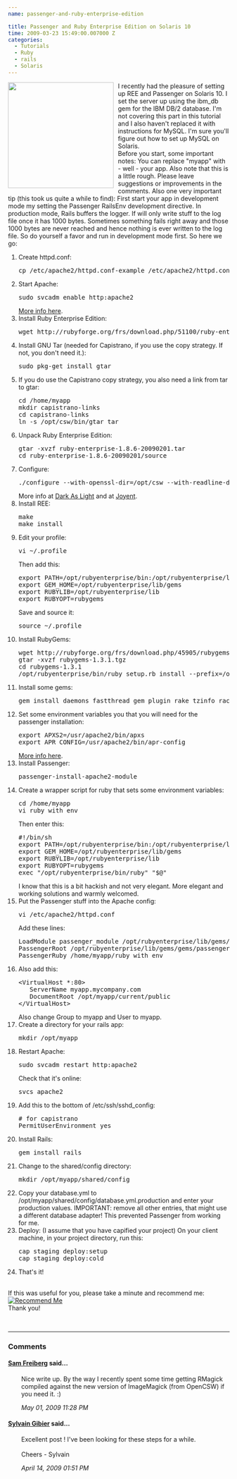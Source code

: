```yaml
---
name: passenger-and-ruby-enterprise-edition

title: Passenger and Ruby Enterprise Edition on Solaris 10
time: 2009-03-23 15:49:00.007000 Z
categories:
  - Tutorials
  - Ruby
  - rails
  - Solaris
---
```


<img style="float:left; margin:0 10px 10px 0;cursor:pointer; cursor:hand;width: 240px; height: 240px;" src="/assets/archived_posts/solaris_logo_1146edb3.jpg" border="0" />
I recently had the pleasure of setting up REE and Passenger on Solaris 10. I set the server up using the ibm_db gem for the IBM DB/2 database. I'm not covering this part in this tutorial and I also haven't replaced it with instructions for MySQL. I'm sure you'll figure out how to set up MySQL on Solaris.<div>Before you start, some important notes: You can replace "myapp" with - well - your app. Also note that this is a little rough. Please leave suggestions or improvements in the comments. Also one very important tip (this took us quite a while to find): First start your app in development mode my setting the Passenger RailsEnv development directive. In production mode, Rails buffers the logger. If will only write stuff to the log file once it has 1000 bytes. Sometimes something fails right away and those 1000 bytes are never reached and hence nothing is ever written to the log file. So do yourself a favor and run in development mode first. So here we go:</div><div>

<ol>
<li>Create httpd.conf:
  <pre class="prettyprint">cp /etc/apache2/httpd.conf-example /etc/apache2/httpd.conf</pre>
</li>
<li>Start Apache:
  <pre class="prettyprint">sudo svcadm enable http:apache2</pre>
  <a href="http://www.sun.com/software/solaris/howtoguides/servicemgmthowto.jsp">More info here</a>.
</li>
<li>Install Ruby Enterprise Edition:
<pre class="prettyprint">wget http://rubyforge.org/frs/download.php/51100/ruby-enterprise-1.8.6-20090201.tar.gz</pre>
<li>Install GNU Tar (needed for Capistrano, if you use the copy strategy. If not, you don't need it.):
  <pre class="prettyprint">sudo pkg-get install gtar</pre>
</li>
<li>If you do use the Capistrano copy strategy, you also need a link from tar to gtar:
<pre class="prettyprint">cd /home/myapp
mkdir capistrano-links
cd capistrano-links
ln -s /opt/csw/bin/gtar tar</pre>
</li>
<li>Unpack Ruby Enterprise Edition:
  <pre class="prettyprint">gtar -xvzf ruby-enterprise-1.8.6-20090201.tar
cd ruby-enterprise-1.8.6-20090201/source</pre>
</li>
<li>Configure:
  <pre class="prettyprint">./configure --with-openssl-dir=/opt/csw --with-readline-dir=/opt/csw --with-iconv-dir=/opt/csw --prefix=/opt/rubyenterprise --enable-pthread</pre>
  More info at <a href="http://www.darkaslight.com/blog/entry/38-Compiling-Ruby-Enterprise-Edition-on-Solaris-10">Dark As Light</a> and at <a href="http://wiki.joyent.com/accelerators:apache_passenger_ree">Joyent</a>.
</li>
<li>Install REE:
  <pre class="prettyprint">make
make install</pre>
</li>
<li>Edit your profile:
  <pre class="prettyprint">vi ~/.profile</pre>
  Then add this:</br>
  <pre class="prettyprint">export PATH=/opt/rubyenterprise/bin:/opt/rubyenterprise/lib/gems/bin:$PATH
export GEM_HOME=/opt/rubyenterprise/lib/gems
export RUBYLIB=/opt/rubyenterprise/lib
export RUBYOPT=rubygems</pre>
  Save and source it:
  <pre class="prettyprint">source ~/.profile</pre>
</li>
<li>Install RubyGems:
  <pre class="prettyprint">wget http://rubyforge.org/frs/download.php/45905/rubygems-1.3.1.tgz
gtar -xvzf rubygems-1.3.1.tgz
cd rubygems-1.3.1
/opt/rubyenterprise/bin/ruby setup.rb install --prefix=/opt/rubyenterprise/</pre>
</li>
<li>Install some gems:
  <pre class="prettyprint">gem install daemons fastthread gem_plugin rake tzinfo rack passenger</pre>
</li>
<li>Set some environment variables you that you will need for the passenger installation:
  <pre class="prettyprint">export APXS2=/usr/apache2/bin/apxs
export APR_CONFIG=/usr/apache2/bin/apr-config</pre>
  <a href="http://www.darkaslight.com/blog/tag/passenger">More info here</a>.
</li>
<li>Install Passenger:
  <pre class="prettyprint">passenger-install-apache2-module</pre>
</li>
<li>Create a wrapper script for ruby that sets some environment variables:
<pre class="prettyprint">cd /home/myapp
vi ruby_with_env</pre>
Then enter this:<br/>
<pre class="prettyprint">
#!/bin/sh
export PATH=/opt/rubyenterprise/bin:/opt/rubyenterprise/lib/gems/bin:$PATH
export GEM_HOME=/opt/rubyenterprise/lib/gems
export RUBYLIB=/opt/rubyenterprise/lib
export RUBYOPT=rubygems
exec "/opt/rubyenterprise/bin/ruby" "$@"</pre>
I know that this is a bit hackish and not very elegant. More elegant and working solutions and warmly welcomed.
</li>
<li>Put the Passenger stuff into the Apache config:
  <pre class="prettyprint">vi /etc/apache2/httpd.conf</pre>Add these lines:
  <pre class="prettyprint">LoadModule passenger_module /opt/rubyenterprise/lib/gems/gems/passenger-2.1.2/ext/apache2/mod_passenger.so
PassengerRoot /opt/rubyenterprise/lib/gems/gems/passenger-2.1.2
PassengerRuby /home/myapp/ruby_with_env</pre>
</li>
<li>Also add this:
<pre class="prettyprint">
&lt;VirtualHost *:80&gt;
   ServerName myapp.mycompany.com
   DocumentRoot /opt/myapp/current/public
&lt;/VirtualHost&gt;</pre>
Also change Group to myapp and User to myapp.
<li>Create a directory for your rails app:
<pre class="prettyprint">mkdir /opt/myapp</pre>
</li>
<li>Restart Apache:
  <pre class="prettyprint">sudo svcadm restart http:apache2</pre>
  Check that it's online:
  <pre class="prettyprint">svcs apache2</pre>
</li>
<li>Add this to the bottom of /etc/ssh/sshd_config:
  <pre class="prettyprint"># for capistrano
PermitUserEnvironment yes</pre>
</li>
<li>Install Rails:
  <pre class="prettyprint">gem install rails</pre>
</li>
<li>Change to the shared/config directory:
  <pre class="prettyprint">mkdir /opt/myapp/shared/config</pre>
</li>
<li>Copy your database.yml to /opt/myapp/shared/config/database.yml.production and enter your production values.
IMPORTANT: remove all other entries, that might use a different database adapter! This prevented Passenger from working for me.
</li>
<li>Deploy:
(I assume that you have capified your project)
  On your client machine, in your project directory, run this:
<pre class="prettyprint">cap staging deploy:setup
cap staging deploy:cold</pre>
</li>
<li>That's it!</li>
</ol>
<br/>If this was useful for you, please take a minute and recommend me:<br/><a href="http://workingwithrails.com/recommendation/new/person/11816-johannes-fahrenkrug"><img alt="Recommend Me" src="http://workingwithrails.com/images/tools/compact-small-button.jpg"></a><br>Thank you!</p>
</div>
<br/><hr/><h3>Comments</h3>
<div class="swcomment"><h4><a href="http://darkaslight.com/">Sam Freiberg</a> said...</h4>
<p style="margin-left: 30px">Nice write up. By the way I recently spent some time getting RMagick compiled against the new version of ImageMagick (from OpenCSW) if you need it. :)</p>
<em class="swlightgray" style="margin-left: 30px">May 01, 2009 11:28 PM</em></div>
<div class="swcomment"><h4><a href="http://www.munichconsulting.de">Sylvain Gibier</a> said...</h4>
<p style="margin-left: 30px">Excellent post ! I've been looking for these steps for a while.<br /><br />Cheers - Sylvain</p>
<em class="swlightgray" style="margin-left: 30px">April 14, 2009 01:51 PM</em></div>
